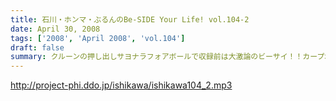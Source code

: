 ```yaml
---
title: 石川・ホンマ・ぶるんのBe-SIDE Your Life! vol.104-2
date: April 30, 2008
tags: ['2008', 'April 2008', 'vol.104']
draft: false
summary: クルーンの押し出しサヨナラフォアボールで収録前は大激論のビーサイ！！カープ君の権利関係にも戦々恐々とする面々。しかし、カープを応援体制は整いつつあるらしいので、カープ君問題はまだまだ尾を引きそうだ！こちらも、詳しくはホームページをチェック！！NAMAE
---
```


http://project-phi.ddo.jp/ishikawa/ishikawa104_2.mp3